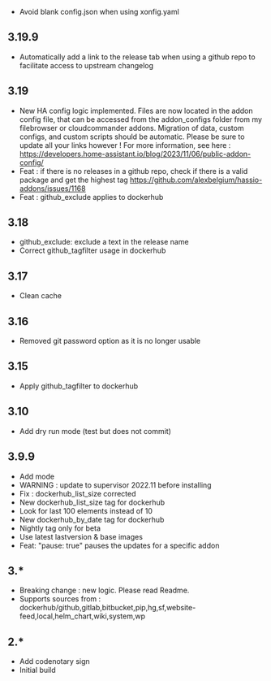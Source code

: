- Avoid blank config.json when using xonfig.yaml

## 3.19.9

- Automatically add a link to the release tab when using a github repo to facilitate access to upstream changelog

## 3.19

- New HA config logic implemented. Files are now located in the addon config file, that can be accessed from the addon_configs folder from my filebrowser or cloudcommander addons. Migration of data, custom configs, and custom scripts should be automatic. Please be sure to update all your links however ! For more information, see here : https://developers.home-assistant.io/blog/2023/11/06/public-addon-config/
- Feat : if there is no releases in a github repo, check if there is a valid package and get the highest tag https://github.com/alexbelgium/hassio-addons/issues/1168
- Feat : github_exclude applies to dockerhub

## 3.18

- github_exclude: exclude a text in the release name
- Correct github_tagfilter usage in dockerhub

## 3.17

- Clean cache

## 3.16

- Removed git password option as it is no longer usable

## 3.15

- Apply github_tagfilter to dockerhub

## 3.10

- Add dry run mode (test but does not commit)

## 3.9.9

- Add mode
- WARNING : update to supervisor 2022.11 before installing
- Fix : dockerhub_list_size corrected
- New dockerhub_list_size tag for dockerhub
- Look for last 100 elements instead of 10
- New dockerhub_by_date tag for dockerhub
- Nightly tag only for beta
- Use latest lastversion & base images
- Feat: "pause: true" pauses the updates for a specific addon

## 3.\*

- Breaking change : new logic. Please read Readme.
- Supports sources from : dockerhub/github,gitlab,bitbucket,pip,hg,sf,website-feed,local,helm_chart,wiki,system,wp

## 2.\*

- Add codenotary sign
- Initial build
